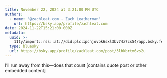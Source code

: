 ```yaml
---
title: November 22, 2024 at 3:21:00 PM UTC
authors:
  - name: '@zachleat.com - Zach Leatherman'
    url: https://bsky.app/profile/zachleat.com
date: 2024-11-22T15:21:00.000Z
metadata:
  uuid: >-
    11ty/import::rss::at://did:plc:xpchjovbk6sxl3bv74z7cs54/app.bsky.feed.post/3lbkbrtm6vs2u
  type: bluesky
  url: https://bsky.app/profile/zachleat.com/post/3lbkbrtm6vs2u
---
```

I’ll run away from this—does that count \[contains quote post or other embedded content\]